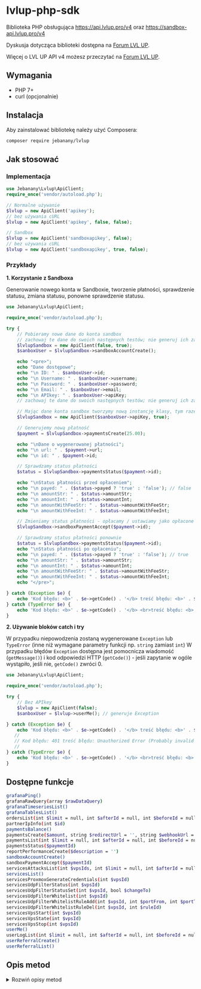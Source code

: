 # lvlup-php-sdk
Biblioteka PHP obsługująca https://api.lvlup.pro/v4 oraz  https://sandbox-api.lvlup.pro/v4

Dyskusja dotycząca biblioteki dostępna na [Forum LVL UP](https://forum.lvlup.pro/t/biblioteka-php-do-obslugi-lvl-up-api-v4/14461).

Więcej o LVL UP API v4 możesz przeczytać na [Forum LVL UP](https://forum.lvlup.pro/t/panel-klienta-lvlup-pro-api-v4/14111).

## Wymagania
* PHP 7+
* curl (opcjonalnie)
## Instalacja
Aby zainstalować bibliotekę należy użyć Composera:
```bash
composer require jebanany/lvlup
```

## Jak stosować
### Implementacja
```php
use Jebanany\Lvlup\ApiClient;
require_once('vendor/autoload.php');

// Normalne używanie
$lvlup = new ApiClient('apikey');
// bez używania cURL
$lvlup = new ApiClient('apikey', false, false);

// Sandbox
$lvlup = new ApiClient('sandboxapikey', false);
// bez używania cURL
$lvlup = new ApiClient('sandboxapikey', true, false);
```
### Przykłady
**1. Korzystanie z Sandboxa**

Generowanie nowego konta w Sandboxie, tworzenie płatności, sprawdzenie statusu, zmiana statusu, ponowne sprawdzenie statusu.

```php
use Jebanany\Lvlup\ApiClient;

require_once('vendor/autoload.php');

try {
    // Pobieramy nowe dane do konta sandbox
    // zachowaj te dane do swoich następnych testów; nie generuj ich za każdym razem!
    $lvlupSandbox = new ApiClient(false, true);
    $sanboxUser = $lvlupSandbox->sandboxAccountCreate();

    echo "<pre>";
    echo "Dane dostępowe";
    echo "\n ID: " . $sanboxUser->id;
    echo "\n Username: " . $sanboxUser->username;
    echo "\n Password: " . $sanboxUser->password;
    echo "\n Email: " . $sanboxUser->email;
    echo "\n APIkey: " . $sanboxUser->apiKey;
    // zachowaj te dane do swoich następnych testów; nie generuj ich za każdym razem!

    // Mając dane konta sandbox tworzymy nową instancję klasy, tym razem z APIkey
    $lvlupSandbox = new ApiClient($sanboxUser->apiKey, true);

    // Generujemy nową płatność
    $payment = $lvlupSandbox->paymentsCreate(25.00);

    echo "\nDane o wygenerowanej płatności";
    echo "\n url: " . $payment->url;
    echo "\n id: " . $payment->id;

    // Sprawdzamy status płatności
    $status = $lvlupSandbox->paymentsStatus($payment->id);

    echo "\nStatus płatności przed opłaceniem";
    echo "\n payed: " . ($status->payed ? 'true' : 'false'); // false
    echo "\n amountStr: " . $status->amountStr;
    echo "\n amountInt: " . $status->amountInt;
    echo "\n amountWithFeeStr: " . $status->amountWithFeeStr;
    echo "\n amountWithFeeInt: " . $status->amountWithFeeInt;

    // Zmieniamy status płatności - opłacamy / ustawiamy jako opłacone
    $lvlupSandbox->sandboxPaymentAccept($payment->id);

    // Sprawdzamy status płatności ponownie
    $status = $lvlupSandbox->paymentsStatus($payment->id);
    echo "\nStatus płatności po opłaceniu";
    echo "\n payed: " . ($status->payed ? 'true' : 'false'); // true
    echo "\n amountStr: " . $status->amountStr;
    echo "\n amountInt: " . $status->amountInt;
    echo "\n amountWithFeeStr: " . $status->amountWithFeeStr;
    echo "\n amountWithFeeInt: " . $status->amountWithFeeInt;
    echo "</pre>";

} catch (Exception $e) {
    echo 'Kod błędu: <b>' . $e->getCode() . '</b> treść błędu: <b>' . $e->getMessage() . '</b>';
} catch (TypeError $e) {
    echo 'Kod błędu: <b>' . $e->getCode() . '</b> <br>treść błędu: <b>' . $e->getMessage() . '</b>';
}

```
**2. Używanie bloków catch i try**

W przypadku niepowodzenia zostaną wygenerowane `Exception` lub `TypeError` (inne niż wymagane parametry funkcji np. `string` zamiast `int`)
W przypadku błędów `Exception` dostępna jest pomocnicza wiadomość (`getMessage()`) i kod odpowiedzi HTTP (`getCode()`) - jeśli zapytanie w ogóle wystąpiło, jeśli nie, `getCode()` zwróci 0.
```php
use Jebanany\Lvlup\ApiClient;

require_once('vendor/autoload.php');

try {
    // Bez APIkey
    $lvlup = new ApiClient(false);
    $sanboxUser = $lvlup->userMe(); // generuje Exception

} catch (Exception $e) {
    echo 'Kod błędu: <b>' . $e->getCode() . '</b> treść błędu: <b>' . $e->getMessage() . '</b>';
   // 
   // Kod błędu: 401 treść błędu: Unauthorized Error (Probably invalid API key)
   // 
} catch (TypeError $e) {
    echo 'Kod błędu: <b>' . $e->getCode() . '</b> <br>treść błędu: <b>' . $e->getMessage() . '</b>';
}
```
## Dostępne funkcje
```bash
grafanaPing()
grafanaRawQuery(array $rawDataQuery)
grafanaTimeseriesList()
grafanaTablesList()
ordersList(int $limit = null, int $afterId = null, int $beforeId = null)
partnerIpInfo(int $id)
paymentsBalance()
paymentsCreate($amount, string $redirectUrl = '', string $webhookUrl = '')
paymentsList(int $limit = null, int $afterId = null, int $beforeId = null)
paymentsStatus($paymentId)
reportPerformanceCreate($description = '')
sandboxAccountCreate()
sandboxPaymentAccept($paymentId)
servicesAttacksList(int $vpsIds, int $limit = null, int $afterId = null, int $beforeId = null)
servicesList()
servicesProxmoxGenerateCredentials(int $vpsId)
servicesUdpFilterStatus(int $vpsId)
servicesUdpFilterStatusSet(int $vpsId, bool $changeTo)
servicesUdpFilterWhitelist(int $vpsId)
servicesUdpFilterWhitelistRuleAdd(int $vpsId, int $portFrom, int $portTo, string $protocol)
servicesUdpFilterWhitelistRuleDel(int $vpsId, int $ruleId)
servicesVpsStart(int $vpsId)
servicesVpsState(int $vpsId)
servicesVpsStop(int $vpsId)
userMe()
userLogList(int $limit = null, int $afterId = null, int $beforeId = null)
userReferralCreate()
userReferralList()
```
## Opis metod

<details>
  <summary>Rozwiń opisy metod</summary>

**Grafana**
* grafanaPing()
*Zwraca "OK", jeśli Grafana odpowiada*
* grafanaRawQuery(array $rawDataQuery)
*Metryki kompatybilne z Grafana*

* grafanaTimeseriesList()
*Dostępne serie czasowe*
* grafanaTablesList()
*Dostępne tabele*

**Orders**

* ordersList
*Lista zamówień z paginacją*

```php
// ordersList(int $limit = null, int $afterId = null, int $beforeId = null)
// return object
$lvlup->ordersList(); //return object
```

**Partner**


* partnerIpInfo
```php
// partnerIpInfo(int $id)
// return object
$lvlup->partnerIpInfo('203.0.113.24'); 
```

**Payments**

* paymentsBalance
*Ilość wirtualnych środków zgromadzona w portfelu*
```php
// paymentsBalance()
// return object
$lvlup->paymentsBalance(); //object
```
* paymentsCreate
*Wygenerowanie nowej płatności*
```php
// paymentsCreate($amount, string $redirectUrl = '', string $webhookUrl = '')
// return object
$lvlup->paymentsCreate(1.5); 
$lvlup->paymentsCreate(1); 
$lvlup->paymentsCreate(1.62); 
$lvlup->paymentsCreate('1.56'); // string jako kwota również działa
$lvlup->paymentsCreate(17, 'http://example.com/redirect', 'http://example.com/webhook'); 
```
* paymentsList
*Lista przyjętych płatności*
```php
// paymentsList(int $limit = null, int $afterId = null, int $beforeId = null)
// return object
$lvlup->paymentsList(); 
$lvlup->paymentsList(50, 5); 
$lvlup->paymentsList(50, null, 5); 
```

* paymentsStatus
*Status istniejącej płatności*
```php
// paymentsStatus($paymentId)
// return object
$lvlup->paymentsStatus('paymentId'); 
```
**Report**
* reportPerformanceCreate
*Wysłanie raportu o nieprawidłowym działaniu usługi*
```php
// reportPerformanceCreate($description = '')
// return NULL
$lvlup->reportPerformanceCreate('Problems with MC server. TPS: 9/20'); 
$lvlup->reportPerformanceCreate('TS packetloss: 24%'); 
```
**Sandbox**
* sandboxAccountCreate
*Utworzenie nowego konta sandbox*
```php
// sandboxAccountCreate()
// return object
$lvlup->sandboxAccountCreate(); 
```
* sandboxPaymentAccept
*Zmiana statusu płatności na opłacone*
```php
// sandboxPaymentAccept($paymentId)
// return NULL
$lvlup->sandboxPaymentAccept('paymentId'); 
```
**Services**
* servicesAttacksList
*Lista ataków*
```php
// servicesAttacksList(int $vpsIds, int $limit = null, int $afterId = null, int $beforeId = null)
// return object
$lvlup->servicesAttacksList(123); 
$lvlup->servicesAttacksList(123, 50); 
// etc
```
* servicesList
*Lista usług*
```php
// servicesList()
// return object
$lvlup->servicesList();
```
* servicesProxmoxGenerateCredentials
*Generowanie danych dostępowych do panelu Proxmox*
```php
// servicesProxmoxGenerateCredentials($vpsId)
// return object
$lvlup->servicesProxmoxGenerateCredentials(123);
```
* servicesUdpFilterStatus
*Aktualny status filtrowania UDP*
```php
// servicesUdpFilterStatus($vpsId)
// return object
$lvlup->servicesUdpFilterStatus(123);
```
* servicesUdpFilterStatusSet
*Ustawienie aktualnego statusu filtrowania UDP*
```php
// servicesUdpFilterStatusSet(int $vpsId, bool $changeTo)
// return object
$lvlup->servicesUdpFilterStatusSet(123, true); //true - on; false - off
```
* servicesUdpFilterWhitelist
*Wyjątki filtrowania UDP*
```php
// servicesUdpFilterWhitelist(int $vpsId)
// return object
$lvlup->servicesUdpFilterWhitelist(123);
```
* servicesUdpFilterWhitelistRuleAdd
*Nowy wyjątek filtrowania UDP*
```php
// servicesUdpFilterWhitelistRuleAdd(int $vpsId, int $portFrom, int $portTo, string $protocol)
// $allowedProtocols = ['arkSurvivalEvolved', 'arma', 'gtaMultiTheftAutoSanAndreas', 'gtaSanAndreasMultiplayerMod', 'hl2Source', 'minecraftPocketEdition', 'minecraftQuery', 'mumble', 'rust', 'teamspeak2', 'teamspeak3', 'trackmaniaShootmania', 'other'];
// return object
$lvlup->servicesUdpFilterWhitelistRuleAdd(123, 9987, 9987, 'teamspeak3');
$lvlup->servicesUdpFilterWhitelistRuleAdd(123, 9526, 10465, 'other');
```
* servicesUdpFilterWhitelistRuleDel
*Usunięcie wyjątku filtrowania UDP*
```php
// servicesUdpFilterWhitelistRuleDel(int $vpsId, int $ruleId)
// return object
$lvlup->servicesUdpFilterWhitelistRuleDel(123, 456);
```
* servicesVpsStart
*Wystartuj VPS*
```php
// servicesVpsStart(int $vpsId)
// return object
$lvlup->servicesVpsStart(123);
```
* servicesVpsState
*Aktualny status VPS*
```php
// servicesVpsState(int $vpsId)
// return object
$lvlup->servicesVpsState(123);
```
* servicesVpsStop
*Zatrzymaj VPS*
```php
// servicesVpsStop(int $vpsId)
// return object
$lvlup->servicesVpsStop(123);
```

**User**
* userMe
*Informacja o aktualnym użytkowniku APIkey*
```php
// userMe()
// return object
$lvlup->userMe();
```
* userLogList
```php
// userLogList(int $limit = null, int $afterId = null, int $beforeId = null)
// return object
$lvlup->userLogList();
$lvlup->userLogList(50);
// etc
```
* userReferralCreate
*Wygenerowanie nowego kodu polecającego*
```php
// userReferralCreate()
// return object
$lvlup->userReferralCreate();
```
* userReferralList
*Lista kodów polecających*
```php
// userReferralList()
// return object
$lvlup->userReferralList();
```
</details>